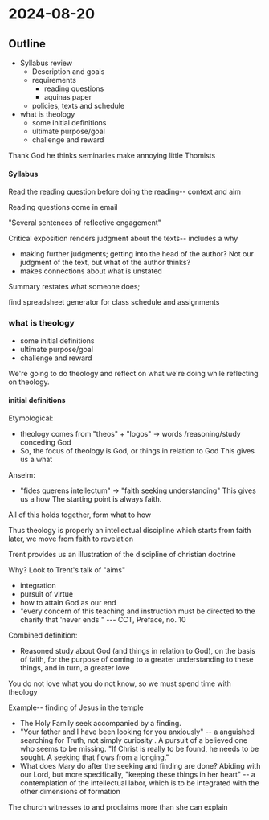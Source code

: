 # 2024-08-20

## Outline
- Syllabus review
    - Description and goals
    - requirements
        - reading questions
        - aquinas paper
    - policies, texts and schedule
- what is theology
    - some initial definitions
    - ultimate purpose/goal 
    - challenge and reward


Thank God he thinks seminaries make annoying little Thomists

#### Syllabus
Read the reading question before doing the reading-- context and aim

Reading questions come in email 

"Several sentences of reflective engagement"

Critical exposition renders judgment about the texts-- includes a  why
- making further judgments; getting into the head of the author? Not our
judgment of the text, but what of the author thinks?
- makes connections about what is unstated 

Summary restates what someone does;

find spreadsheet generator for class schedule and assignments



### what is theology
- some initial definitions
- ultimate purpose/goal 
- challenge and reward

We're going to do theology and reflect on what we're doing while reflecting on
theology.

#### initial definitions

Etymological:
- theology comes from "theos" + "logos" -> words /reasoning/study conceding God
- So, the focus of theology is God, or things in relation to God
This gives us a what

Anselm:
- "fides querens intellectum" -> "faith seeking understanding"
This gives us a how
The starting point is always faith.

All of this holds together, form what to how

Thus theology is properly an intellectual discipline which starts from faith
later, we move from faith to revelation

Trent provides us an illustration of the discipline of christian doctrine

Why? Look to Trent's talk of "aims"
- integration
- pursuit of virtue
- how to attain God as our end
- "every concern of this teaching and instruction must be directed to the
charity that 'never ends'" --- CCT,  Preface, no. 10

Combined definition:
- Reasoned study about God (and things in relation to God), on the basis of
faith, for the purpose of coming to a greater understanding to these things, and
in turn, a greater love

You do not love what you do not know, so we must spend time with theology

Example-- finding of Jesus in the temple
- The Holy Family seek accompanied by a finding.
- "Your father and I have been looking for you anxiously" -- a anguished
searching for Truth, not simply curiosity . A pursuit of a believed one who
seems to be missing.
"If Christ is really to be found, he needs to be sought. A seeking that flows
from a longing."
- What does Mary do after the seeking and finding are done? Abiding with our
Lord, but more specifically, "keeping these things in her heart" --  a
contemplation of the intellectual labor, which is to be integrated with the
other dimensions of formation


The church witnesses to and proclaims more than she can explain

















